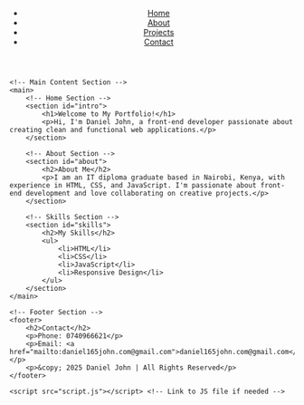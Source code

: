 <!DOCTYPE html>
<html lang="en">
<head>
    <meta charset="UTF-8">
    <meta name="viewport" content="width=device-width, initial-scale=1.0">
    <title>Daniel John's Portfolio</title>
    <link rel="stylesheet" href="style.css"> <!-- Link to CSS file for styling -->
</head>
<body>
    <!-- Header Section (Navigation) -->
    <header>
        <nav>
            <ul>
                <li><a href="index.html">Home</a></li>
                <li><a href="about.html">About</a></li>
                <li><a href="projects.html">Projects</a></li>
                <li><a href="contact.html">Contact</a></li>
            </ul>
        </nav>
    </header>

    <!-- Main Content Section -->
    <main>
        <!-- Home Section -->
        <section id="intro">
            <h1>Welcome to My Portfolio!</h1>
            <p>Hi, I'm Daniel John, a front-end developer passionate about creating clean and functional web applications.</p>
        </section>

        <!-- About Section -->
        <section id="about">
            <h2>About Me</h2>
            <p>I am an IT diploma graduate based in Nairobi, Kenya, with experience in HTML, CSS, and JavaScript. I'm passionate about front-end development and love collaborating on creative projects.</p>
        </section>

        <!-- Skills Section -->
        <section id="skills">
            <h2>My Skills</h2>
            <ul>
                <li>HTML</li>
                <li>CSS</li>
                <li>JavaScript</li>
                <li>Responsive Design</li>
            </ul>
        </section>
    </main>

    <!-- Footer Section -->
    <footer>
        <h2>Contact</h2>
        <p>Phone: 0740966621</p>
        <p>Email: <a href="mailto:daniel165john.com@gmail.com">daniel165john.com@gmail.com</a></p>
        <p>&copy; 2025 Daniel John | All Rights Reserved</p>
    </footer>

    <script src="script.js"></script> <!-- Link to JS file if needed -->
</body>
</html>
